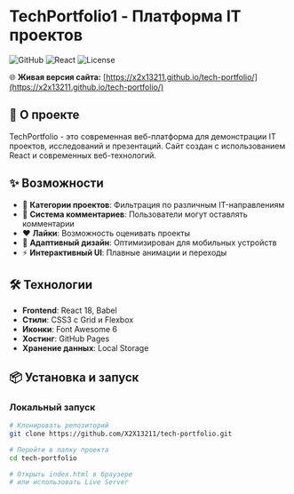 # TechPortfolio1 - Платформа IT проектов

![GitHub](https://img.shields.io/badge/GitHub-Pages-brightgreen)
![React](https://img.shields.io/badge/React-18.2-blue)
![License](https://img.shields.io/badge/License-MIT-green)

🌐 **Живая версия сайта:** [https://x2x13211.github.io/tech-portfolio/](https://x2x13211.github.io/tech-portfolio/)

## 🚀 О проекте

TechPortfolio - это современная веб-платформа для демонстрации IT проектов, исследований и презентаций. Сайт создан с использованием React и современных веб-технологий.

## ✨ Возможности

- 📁 **Категории проектов**: Фильтрация по различным IT-направлениям
- 💬 **Система комментариев**: Пользователи могут оставлять комментарии
- ❤️ **Лайки**: Возможность оценивать проекты
- 🎨 **Адаптивный дизайн**: Оптимизирован для мобильных устройств
- ⚡ **Интерактивный UI**: Плавные анимации и переходы

## 🛠️ Технологии

- **Frontend**: React 18, Babel
- **Стили**: CSS3 с Grid и Flexbox
- **Иконки**: Font Awesome 6
- **Хостинг**: GitHub Pages
- **Хранение данных**: Local Storage

## 📦 Установка и запуск

### Локальный запуск
```bash
# Клонировать репозиторий
git clone https://github.com/X2X13211/tech-portfolio.git

# Перейти в папку проекта
cd tech-portfolio

# Открыть index.html в браузере
# или использовать Live Server
